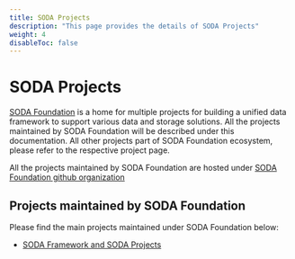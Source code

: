 ```yaml
---
title: SODA Projects
description: "This page provides the details of SODA Projects"
weight: 4
disableToc: false
---
```



# SODA Projects 
[SODA Foundation](https://sodafoundation.io) is a home for multiple projects for building a unified data framework to support various data and storage solutions. All the projects maintained by SODA Foundation will be described under this documentation. All other projects part of SODA Foundation ecosystem, please refer to the respective project page.

All the projects maintained by SODA Foundation are hosted under [SODA Foundation github organization](https://github.com/sodafoundation)

## Projects maintained by SODA Foundation
Please find the main projects maintained under SODA Foundation below:

 - [SODA Framework and SODA Projects](https://github.com/sodafoundation/design-specs/blob/master/SODAFrameworkAndSODAProjects.md)
